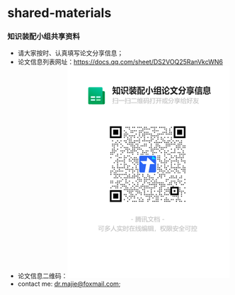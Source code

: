# shared-materials
### 知识装配小组共享资料

- 请大家按时、认真填写论文分享信息；
- 论文信息列表网址：<https://docs.qq.com/sheet/DS2VOQ25RanVkcWN6>
- 论文信息二维码：![image](https://github.com/mkfe-ka/shared-materials/blob/master/2020/%E7%9F%A5%E8%AF%86%E8%A3%85%E9%85%8D%E5%B0%8F%E7%BB%84%E8%AE%BA%E6%96%87%E5%88%86%E4%BA%AB%E4%BF%A1%E6%81%AF%E4%BA%8C%E7%BB%B4%E7%A0%81.png)
- contact me: dr.majie@foxmail.com;
